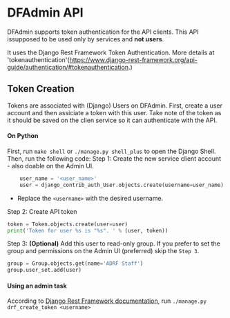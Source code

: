 # DFAdmin API

DFAdmin supports token authentication for the API clients. This API issupposed to be used only by services and **not users**.

It uses the Django Rest Framework Token Authentication. More details at 'tokenauthentication'(https://www.django-rest-framework.org/api-guide/authentication/#tokenauthentication.)

## Token Creation
Tokens are associated with (Django) Users on DFAdmin. First, create a user account and then assiciate a token with this user. Take note of the token as it should be saved on the clien service so it can authenticate with the API. 

#### On Python

First, run `make shell` or `./manage.py shell_plus` to open the Django Shell. Then, run the following code:
Step 1: Create the new service client account - also doable on the Admin UI.
```python 
    user_name = '<user_name>'
    user = django_contrib_auth_User.objects.create(username=user_name)
```
* Replace the `<username>` with the desired username. 

Step 2: Create API token
```python
token = Token.objects.create(user=user)
print('Token for user %s is "%s". ' % (user, token))
```

Step 3: **(Optional)** Add this user to read-only group. If you prefer to set the group and permissions on the Admin UI (preferred) skip the `Step 3`.
```python
group = Group.objects.get(name='ADRF Staff')
group.user_set.add(user)
``` 

#### Using an admin task


According to [Django Rest Framework documentation](https://www.django-rest-framework.org/api-guide/authentication/#using-django-managepy-command), run `./manage.py drf_create_token <username>`